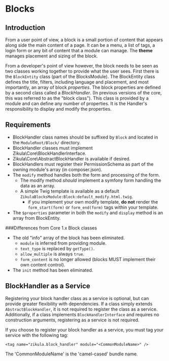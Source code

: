 Blocks
======

Introduction
------------

From a user point of view, a block is a small portion of content that appears along side the main content of a page.
It can be a menu, a list of tags, a login form or any bit of content that a module can manage. The **theme** manages
placement and sizing of the block.

From a developer's point of view however, the block needs to be seen as two classes working together to provide what the
user sees. First there is the `BlockEntity` class (part of the BlocksModule). The BlockEntity class defines the title, 
filters, including language and placement, and most importantly, an array of block *properties*. The block properties
are defined by a second class called a *BlockHandler*. (In previous versions of the core, this was referred to as the
"block class"). This class is provided by a module and can define any number of properties. It is the Handler's
responsibility to display and modify the properties.

Requirements
------------

 - BlockHandler class names should be suffixed by `Block` and located in the `ModuleRoot/Block/` directory.
 - BlockHandler classes must implement Zikula\Core\BlockHandlerInterface.
 - Zikula\Core\AbstractBlockHandler is available if desired.
 - BlockHandlers must register their PermissionSchema as part of the owning module's array (in composer.json).
 - The `modify` method handles both the form and processing of the form.
    - The modify method _should_ implement a symfony form handling the data as an array.
    - A simple Twig template is available as a default `ZikulaBlocksModule:Block:default_modify.html.twig`.
        - if you implement your own modify template, **do not** render the `form_start(form)` or `form_end(form)`
          tags within your template.
 - The `$properties` parameter in both the `modify` and `display` method is an array from BlockEntity.

###Differences from Core 1.x Block classes 
 - The old "info" array of the block has been eliminated.
    - `module` is inferred from providing module.
    - `text_type` is replaced by `getType()`.
    - `allow_multiple` is always `true`.
    - `form_content` is no longer allowed (blocks MUST implement their own content control).
 - The `init` method has been eliminated.


BlockHandler as a Service
-------------------------

Registering your block handler class as a service is optional, but can provide greater flexibility with dependencies.
If a class simply extends `AbstractBlockHandler`, it is not required to register the class as a service. Additionally,
if a class implements `BlockHandlerInterface` and requires no construction arguments, registering as a service is
not required.

If you choose to register your block handler as a service, you must tag your service with the following tag:

    <tag name="zikula.block_handler" module="<CommonModuleName>" />

The 'CommonModuleName' is the 'camel-cased' bundle name.